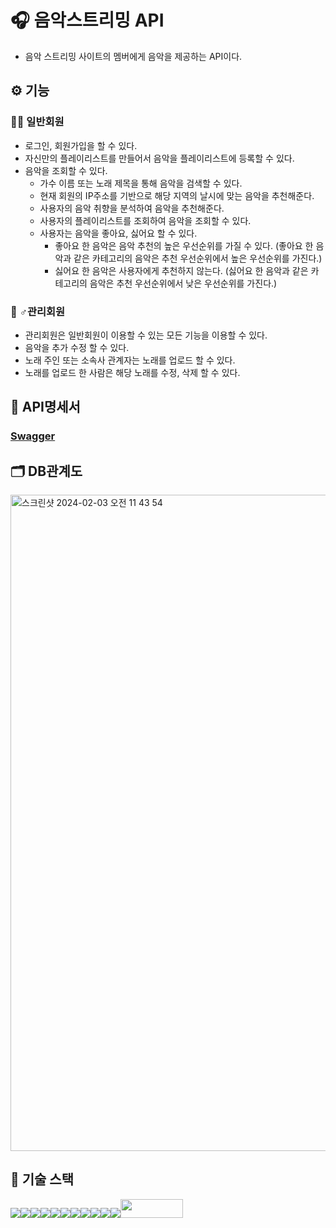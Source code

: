 # 🎧 음악스트리밍 API
- 음악 스트리밍 사이트의 멤버에게 음악을 제공하는 API이다.
## ⚙️ 기능
### 🙍‍♂️ 일반회원
- 로그인, 회원가입을 할 수 있다. 
- 자신만의 플레이리스트를 만들어서 음악을 플레이리스트에 등록할 수 있다.
- 음악을 조회할 수 있다.
    - 가수 이름 또는 노래 제목을 통해 음악을 검색할 수 있다.
    - 현재 회원의 IP주소를 기반으로 해당 지역의 날시에 맞는 음악을 추천해준다.
    - 사용자의 음악 취향을 분석하여 음악을 추천해준다.
    - 사용자의 플레이리스트를 조회하여 음악을 조회할 수 있다.
    - 사용자는 음악을 좋아요, 싫어요 할 수 있다.
        * 좋아요 한 음악은 음악 추천의 높은 우선순위를 가질 수 있다. (좋아요 한 음악과 같은 카테고리의 음악은 추천 우선순위에서 높은 우선순위를 가진다.)
        * 싫어요 한 음악은 사용자에게 추천하지 않는다. (싫어요 한 음악과 같은 카테고리의 음악은 추천 우선순위에서 낮은 우선순위를 가진다.)

### 🤵 ‍♂️관리회원
- 관리회원은 일반회원이 이용할 수 있는 모든 기능을 이용할 수 있다.
- 음악을 추가 수정 할 수 있다.
- 노래 주인 또는 소속사 관계자는 노래를 업로드 할 수 있다.
- 노래를 업로드 한 사람은 해당 노래를 수정, 삭제 할 수 있다.

## 🧾 API명세서
### [Swagger](http://localhost:8080/swagger-ui/index.html#/)

## 🗂️ DB관계도
<img width="1050" alt="스크린샷 2024-02-03 오전 11 43 54" src="https://github.com/20HyeonsuLee/BCSD_Interview/assets/127578418/a14afc92-c271-4baf-9472-75a78896a9e2">

## 🔧 기술 스택
<img src="https://img.shields.io/badge/java-%23ED8B00.svg?style=for-the-badge&logo=java&logoColor=white"><img src="https://img.shields.io/badge/mysql-%2300f.svg?style=for-the-badge&logo=mysql&logoColor=white"><img src="https://img.shields.io/badge/lombok-%23BC4521.svg?style=for-the-badge&logo=lombok&logoColor=white"><img src="https://img.shields.io/badge/JWT-%23000000.svg?style=for-the-badge&logo=JSON%20web%20tokens"><img src="https://img.shields.io/badge/gradle-%2302303A.svg?style=for-the-badge&logo=gradle&logoColor=white"><img src="https://img.shields.io/badge/Spring_Boot-6DB33F?style=for-the-badge&logo=spring-boot&logoColor=white"><img src="https://img.shields.io/badge/Spring_Security-6DB33F?style=for-the-badge&logo=spring-security&logoColor=white"><img src="https://img.shields.io/badge/Spring_Data_JPA-6DB33F?style=for-the-badge&logo=spring&logoColor=white"><img src="https://img.shields.io/badge/Spring_JDBC-6DB33F?style=for-the-badge&logo=spring&logoColor=white"><img src="https://img.shields.io/badge/GeoIP2-953DAD?style=for-the-badge&logo=maxmind&logoColor=white"><img src="https://img.shields.io/badge/Springdoc_OpenAPI-6DB33F?style=for-the-badge&logo=swagger&logoColor=white"><img width="100" height="30" src="https://i0.wp.com/blog.niftyimages.com/wp-content/uploads/2019/08/openweather-logo.png?resize=341%2C228&ssl=1">